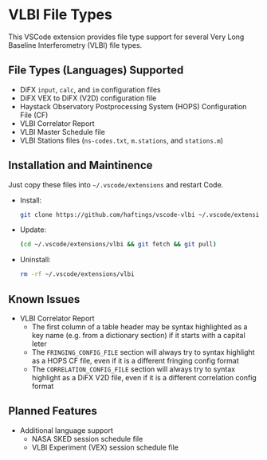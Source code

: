 # VLBI File Types

This VSCode extension provides file type support for several Very Long Baseline Interferometry (VLBI) file types.

## File Types (Languages) Supported

* DiFX `input`, `calc`, and `im` configuration files
* DiFX VEX to DiFX (V2D) configuration file
* Haystack Observatory Postprocessing System (HOPS) Configuration File (CF)
* VLBI Correlator Report
* VLBI Master Schedule file
* VLBI Stations files (`ns-codes.txt`, `m.stations`, and `stations.m`)

## Installation and Maintinence

Just copy these files into `~/.vscode/extensions` and restart Code.

* Install:

  ```bash
  git clone https://github.com/haftings/vscode-vlbi ~/.vscode/extensions/vlbi
  ```

* Update:

  ```bash
  (cd ~/.vscode/extensions/vlbi && git fetch && git pull)
  ```

* Uninstall:

  ```bash
  rm -rf ~/.vscode/extensions/vlbi
  ```

## Known Issues

* VLBI Correlator Report
  * The first column of a table header may be syntax highlighted as a key name
    (e.g. from a dictionary section) if it starts with a capital leter
  * The `FRINGING_CONFIG_FILE` section will always try to syntax highlight
    as a HOPS CF file, even if it is a different fringing config format
  * The `CORRELATION_CONFIG_FILE` section will always try to syntax highlight
    as a DiFX V2D file, even if it is a different correlation config format

## Planned Features

* Additional language support
  * NASA SKED session schedule file
  * VLBI Experiment (VEX) session schedule file
